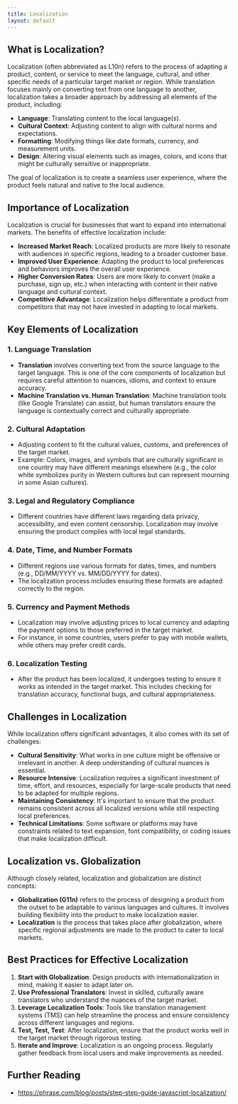 ```yaml
---
title: Localization
layout: default
---
```


## What is Localization?

Localization (often abbreviated as L10n) refers to the process of adapting a product, content, or service to meet the language, cultural, and other specific needs of a particular target market or region. While translation focuses mainly on converting text from one language to another, localization takes a broader approach by addressing all elements of the product, including:

- **Language**: Translating content to the local language(s).
- **Cultural Context**: Adjusting content to align with cultural norms and expectations.
- **Formatting**: Modifying things like date formats, currency, and measurement units.
- **Design**: Altering visual elements such as images, colors, and icons that might be culturally sensitive or inappropriate.

The goal of localization is to create a seamless user experience, where the product feels natural and native to the local audience.

## Importance of Localization

Localization is crucial for businesses that want to expand into international markets. The benefits of effective localization include:

- **Increased Market Reach**: Localized products are more likely to resonate with audiences in specific regions, leading to a broader customer base.
- **Improved User Experience**: Adapting the product to local preferences and behaviors improves the overall user experience.
- **Higher Conversion Rates**: Users are more likely to convert (make a purchase, sign up, etc.) when interacting with content in their native language and cultural context.
- **Competitive Advantage**: Localization helps differentiate a product from competitors that may not have invested in adapting to local markets.

## Key Elements of Localization

### 1. **Language Translation**
   - **Translation** involves converting text from the source language to the target language. This is one of the core components of localization but requires careful attention to nuances, idioms, and context to ensure accuracy.
   - **Machine Translation vs. Human Translation**: Machine translation tools (like Google Translate) can assist, but human translators ensure the language is contextually correct and culturally appropriate.

### 2. **Cultural Adaptation**
   - Adjusting content to fit the cultural values, customs, and preferences of the target market.
   - Example: Colors, images, and symbols that are culturally significant in one country may have different meanings elsewhere (e.g., the color white symbolizes purity in Western cultures but can represent mourning in some Asian cultures).

### 3. **Legal and Regulatory Compliance**
   - Different countries have different laws regarding data privacy, accessibility, and even content censorship. Localization may involve ensuring the product complies with local legal standards.

### 4. **Date, Time, and Number Formats**
   - Different regions use various formats for dates, times, and numbers (e.g., DD/MM/YYYY vs. MM/DD/YYYY for dates).
   - The localization process includes ensuring these formats are adapted correctly to the region.

### 5. **Currency and Payment Methods**
   - Localization may involve adjusting prices to local currency and adapting the payment options to those preferred in the target market.
   - For instance, in some countries, users prefer to pay with mobile wallets, while others may prefer credit cards.

### 6. **Localization Testing**
   - After the product has been localized, it undergoes testing to ensure it works as intended in the target market. This includes checking for translation accuracy, functional bugs, and cultural appropriateness.

## Challenges in Localization

While localization offers significant advantages, it also comes with its set of challenges:

- **Cultural Sensitivity**: What works in one culture might be offensive or irrelevant in another. A deep understanding of cultural nuances is essential.
- **Resource Intensive**: Localization requires a significant investment of time, effort, and resources, especially for large-scale products that need to be adapted for multiple regions.
- **Maintaining Consistency**: It's important to ensure that the product remains consistent across all localized versions while still respecting local preferences.
- **Technical Limitations**: Some software or platforms may have constraints related to text expansion, font compatibility, or coding issues that make localization difficult.

## Localization vs. Globalization

Although closely related, localization and globalization are distinct concepts:

- **Globalization (G11n)** refers to the process of designing a product from the outset to be adaptable to various languages and cultures. It involves building flexibility into the product to make localization easier.
- **Localization** is the process that takes place after globalization, where specific regional adjustments are made to the product to cater to local markets.

## Best Practices for Effective Localization

1. **Start with Globalization**: Design products with internationalization in mind, making it easier to adapt later on.
2. **Use Professional Translators**: Invest in skilled, culturally aware translators who understand the nuances of the target market.
3. **Leverage Localization Tools**: Tools like translation management systems (TMS) can help streamline the process and ensure consistency across different languages and regions.
4. **Test, Test, Test**: After localization, ensure that the product works well in the target market through rigorous testing.
5. **Iterate and Improve**: Localization is an ongoing process. Regularly gather feedback from local users and make improvements as needed.


## Further Reading
* https://phrase.com/blog/posts/step-step-guide-javascript-localization/
